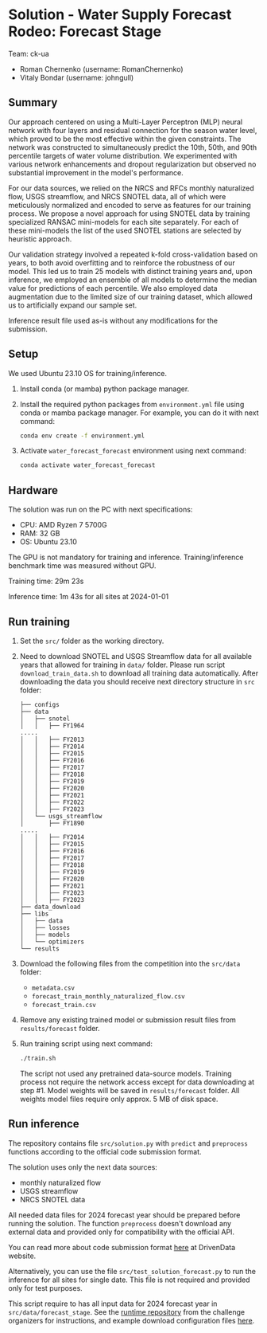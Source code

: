 # Solution - Water Supply Forecast Rodeo: Forecast Stage

Team: ck-ua

- Roman Chernenko (username: RomanChernenko)
- Vitaly Bondar (username: johngull)

## Summary

Our approach centered on using a Multi-Layer Perceptron (MLP) neural network
with four layers and residual connection for the season water level, which proved to be the most effective within the given
constraints.
The network was constructed to simultaneously predict the 10th, 50th, and 90th
percentile targets of water volume distribution. We experimented with various
network enhancements and dropout regularization but observed no substantial
improvement in the model's performance.

For our data sources, we relied on the NRCS and RFCs monthly naturalized flow,
USGS streamflow, and NRCS SNOTEL data, all of which were meticulously normalized
and encoded to serve as features for our training process. We propose a novel
approach for using SNOTEL data by training specialized RANSAC mini-models for
each site separately. For each of these mini-models the list of the used SNOTEL
stations are selected by heuristic approach.

Our validation strategy involved a repeated k-fold cross-validation based on
years, to both avoid overfitting and to reinforce the robustness of our model.
This led us to train 25 models with distinct training years and, upon inference,
we employed an ensemble of all models to determine the median value for
predictions of each percentile. We also employed data augmentation due to the
limited size of our training dataset, which allowed us to artificially expand
our sample set.

Inference result file used as-is without any modifications for the submission.

## Setup

We used Ubuntu 23.10 OS for training/inference.

1. Install conda (or mamba) python package manager.
2. Install the required python packages from `environment.yml` file using conda or mamba package manager.
For example, you can do it with next command:

    ```bash
    conda env create -f environment.yml
    ```

3. Activate `water_forecast_forecast` environment using next command:

    ```bash
    conda activate water_forecast_forecast
    ```


## Hardware

The solution was run on the PC with next specifications:

- CPU: AMD Ryzen 7 5700G
- RAM: 32 GB
- OS: Ubuntu 23.10

The GPU is not mandatory for training and inference.
Training/inference benchmark time was measured without GPU.

Training time: 29m 23s

Inference time: 1m 43s for all sites at 2024-01-01

## Run training

1. Set the `src/` folder as the working directory.

2. Need to download SNOTEL and USGS Streamflow data for all available years that
allowed for training in `data/` folder. Please run script `download_train_data.sh` to download all training data automatically.
After downloading the data you should receive next directory structure in `src` folder:
    ```
    ├── configs
    ├── data
    │   ├── snotel
    │   │   ├── FY1964
    .....
    │   │   ├── FY2013
    │   │   ├── FY2014
    │   │   ├── FY2015
    │   │   ├── FY2016
    │   │   ├── FY2017
    │   │   ├── FY2018
    │   │   ├── FY2019
    │   │   ├── FY2020
    │   │   ├── FY2021
    │   │   ├── FY2022
    │   │   ├── FY2023
    │   └── usgs_streamflow
    │       ├── FY1890
    .....
    │   │   ├── FY2014
    │   │   ├── FY2015
    │   │   ├── FY2016
    │   │   ├── FY2017
    │   │   ├── FY2018
    │   │   ├── FY2019
    │   │   ├── FY2020
    │   │   ├── FY2021
    │   │   ├── FY2023
    │   │   ├── FY2023
    ├── data_download
    ├── libs
    │   ├── data
    │   ├── losses
    │   ├── models
    │   └── optimizers
    └── results
    ```

3. Download the following files from the competition into the `src/data` folder:

    - `metadata.csv`
    - `forecast_train_monthly_naturalized_flow.csv`
    - `forecast_train.csv`

4. Remove any existing trained model or submission result files from `results/forecast` folder.

5. Run training script using next command:

    ```bash
    ./train.sh
    ```

    The script not used any pretrained data-source models.
    Training process not require the network access except for data downloading at step #1.
    Model weights will be saved in `results/forecast` folder.
    All weights model files require only approx. 5 MB of disk space.

## Run inference

The repository contains file `src/solution.py` with `predict` and `preprocess` functions according to
the official code submission format.

The solution uses only the next data sources:

- monthly naturalized flow
- USGS streamflow
- NRCS SNOTEL data

All needed data files for 2024 forecast year should be prepared before running the solution. The function `preprocess`
doesn't download any external data and provided only for compatibility with the official API.

You can read more about code submission format
[here](https://www.drivendata.org/competitions/259/reclamation-water-supply-forecast/page/828/)
at DrivenData website.

Alternatively, you can use the file `src/test_solution_forecast.py` to run the inference for all sites for single date. This file is not required and provided only for test purposes.

This script require to has all input data for 2024 forecast year in `src/data/forecast_stage`. See the [runtime repository](https://github.com/drivendataorg/water-supply-forecast-rodeo-runtime/tree/main?tab=readme-ov-file#data-download) from the challenge organizers for instructions, and example download configuration files [here](https://github.com/drivendataorg/water-supply-forecast-rodeo-runtime/blob/main/data_download/forecast_config-2024-01-08.yml).
